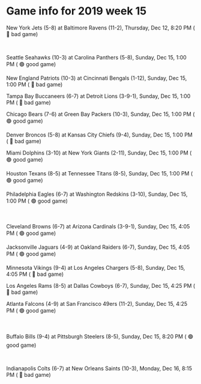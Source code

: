# Game info for 2019 week 15

New York Jets (5-8) at Baltimore Ravens (11-2), Thursday, Dec 12, 8:20 PM (	:red_circle: bad game)


<br/>

Seattle Seahawks (10-3) at Carolina Panthers (5-8), Sunday, Dec 15, 1:00 PM (	:green_circle: good game)

New England Patriots (10-3) at Cincinnati Bengals (1-12), Sunday, Dec 15, 1:00 PM (	:red_circle: bad game)

Tampa Bay Buccaneers (6-7) at Detroit Lions (3-9-1), Sunday, Dec 15, 1:00 PM (	:red_circle: bad game)

Chicago Bears (7-6) at Green Bay Packers (10-3), Sunday, Dec 15, 1:00 PM (	:green_circle: good game)

Denver Broncos (5-8) at Kansas City Chiefs (9-4), Sunday, Dec 15, 1:00 PM (	:red_circle: bad game)

Miami Dolphins (3-10) at New York Giants (2-11), Sunday, Dec 15, 1:00 PM (	:green_circle: good game)

Houston Texans (8-5) at Tennessee Titans (8-5), Sunday, Dec 15, 1:00 PM (	:green_circle: good game)

Philadelphia Eagles (6-7) at Washington Redskins (3-10), Sunday, Dec 15, 1:00 PM (	:green_circle: good game)


<br/>

Cleveland Browns (6-7) at Arizona Cardinals (3-9-1), Sunday, Dec 15, 4:05 PM (	:green_circle: good game)

Jacksonville Jaguars (4-9) at Oakland Raiders (6-7), Sunday, Dec 15, 4:05 PM (	:green_circle: good game)

Minnesota Vikings (9-4) at Los Angeles Chargers (5-8), Sunday, Dec 15, 4:05 PM (	:red_circle: bad game)

Los Angeles Rams (8-5) at Dallas Cowboys (6-7), Sunday, Dec 15, 4:25 PM (	:red_circle: bad game)

Atlanta Falcons (4-9) at San Francisco 49ers (11-2), Sunday, Dec 15, 4:25 PM (	:green_circle: good game)


<br/>

Buffalo Bills (9-4) at Pittsburgh Steelers (8-5), Sunday, Dec 15, 8:20 PM (	:green_circle: good game)


<br/>

Indianapolis Colts (6-7) at New Orleans Saints (10-3), Monday, Dec 16, 8:15 PM (	:red_circle: bad game)

